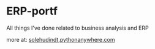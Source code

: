 # ERP-portf
All things I've done related to business analysis and ERP

more at: [solehudindt.pythonanywhere.com](solehudindt.pythonanywhere.com/portofolio)
